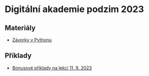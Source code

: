 # Digitální akademie podzim 2023

## Materiály

* [Závorky v Pythonu](zavorky.ipynb)

## Příklady

* [Bonusové příklady na lekci 11. 9. 2023](priklady-lekce-2.ipynb)
